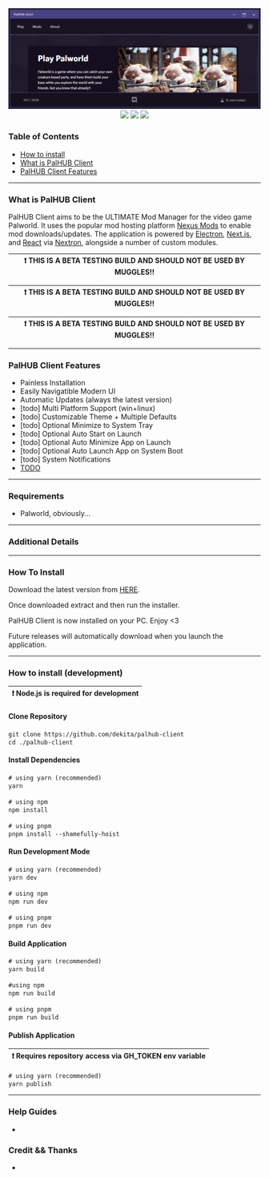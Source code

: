 <div align="center">
    <img style="max-height: 256px; width: auto;" src="resources/palhub-client-header.png" title="Main Logo" />
    <div class="row mt-3">
        <img src="https://img.shields.io/github/downloads/Dekita/palhub-client/total?style=for-the-badge&logo=github">
        <a class="mx-2" href="https://discord.gg/DCXh2TUF2u" target="new">
        <img src="https://img.shields.io/discord/956439276357308446?logo=discord&style=for-the-badge&logoColor=e4e4e4&label=Support%20Server"></a>
        <img src="https://img.shields.io/github/stars/Dekita/palhub-client?style=for-the-badge&logo=apache%20spark&logoColor=e4e4e4">
    </div>
</div>


### Table of Contents
- [How to install](#how-to-install) 
- [What is PalHUB Client](#what-is-palhub-client) 
- [PalHUB Client Features](#palhub-client-features) 
<hr class="mt-1">

### What is PalHUB Client
PalHUB Client aims to be the ULTIMATE Mod Manager for the video game Palworld. It uses the popular mod hosting platform [Nexus Mods](https://www.nexusmods.com/) to enable mod downloads/updates. The application is powered by [Electron](https://www.electronjs.org/), [Next.js](https://nextjs.org/), and [React](https://react.dev/) via [Nextron](https://github.com/saltyshiomix/nextron), alongside a number of custom modules.  

| :exclamation: THIS IS A BETA TESTING BUILD AND SHOULD NOT BE USED BY MUGGLES!! |
|---|

| :exclamation: THIS IS A BETA TESTING BUILD AND SHOULD NOT BE USED BY MUGGLES!! |
|---|

| :exclamation: THIS IS A BETA TESTING BUILD AND SHOULD NOT BE USED BY MUGGLES!! |
|---|

<hr class="mt-1">

### PalHUB Client Features
- Painless Installation
- Easily Navigatible Modern UI 
- Automatic Updates (always the latest version)
- [todo] Multi Platform Support (win+linux)
- [todo] Customizable Theme + Multiple Defaults 
- [todo] Optional Minimize to System Tray
- [todo] Optional Auto Start on Launch
- [todo] Optional Auto Minimize App on Launch
- [todo] Optional Auto Launch App on System Boot
- [todo] System Notifications
- [TODO](/TODO.md) 
<hr class="mt-1">


### Requirements
- Palworld, obviously...
<hr class="mt-1">



### Additional Details
<hr class="mt-1">



### How To Install
Download the latest version from [HERE](https://github.com/Dekita/palhub-client/releases). 

Once downloaded extract and then run the installer.

PalHUB Client is now installed on your PC. Enjoy <3

Future releases will automatically download when you launch the application. 
<hr class="mt-1">


### How to install (development)
| :exclamation: Node.js is required for development |
|---|

#### Clone Repository

```
git clone https://github.com/dekita/palhub-client 
cd ./palhub-client
```

#### Install Dependencies

```
# using yarn (recommended)
yarn 

# using npm
npm install

# using pnpm
pnpm install --shamefully-hoist
```

#### Run Development Mode

```
# using yarn (recommended)
yarn dev 

# using npm
npm run dev

# using pnpm
pnpm run dev
```

#### Build Application

```
# using yarn (recommended)
yarn build 

#using npm 
npm run build

# using pnpm 
pnpm run build
```

#### Publish Application
| :exclamation: Requires repository access via GH_TOKEN env variable |
|---|

```
# using yarn (recommended)
yarn publish
```
<hr class="mt-1">




### Help Guides
- 


### Credit && Thanks
- 